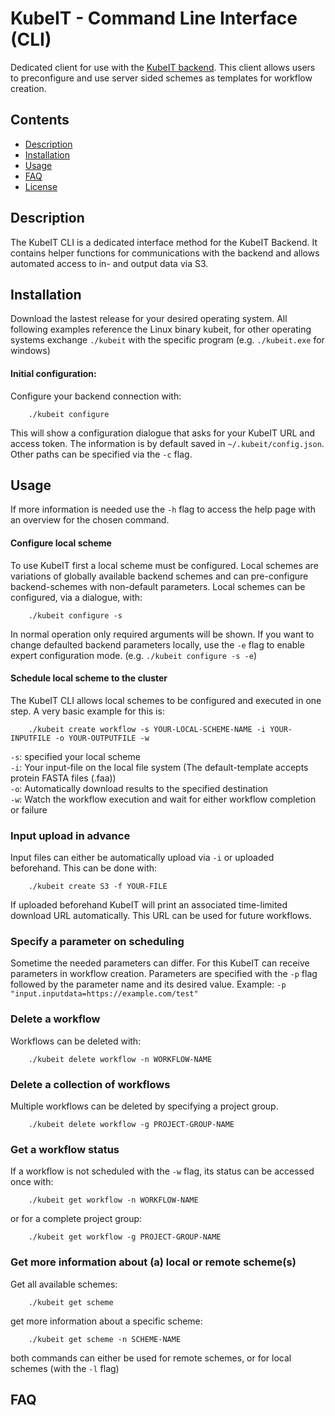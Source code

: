 # KubeIT - Command Line Interface (CLI)

Dedicated client for use with the [KubeIT backend](https://github.com/KubeITerator/KubeIT). 
This client allows users to preconfigure and use server sided schemes as templates for workflow creation.

## Contents
- [Description](#description)
- [Installation](#installation)
- [Usage](#features)
- [FAQ](#faq)
- [License](#license)
## Description

The KubeIT CLI is a dedicated interface method for the KubeIT Backend. 
It contains helper functions for communications with the backend
and allows automated access to in- and output data via S3.

## Installation

Download the lastest release for your desired operating system. All following examples reference the Linux binary kubeit, 
for other operating systems exchange `./kubeit` with the specific program (e.g. `./kubeit.exe` for windows)

#### Initial configuration:

Configure your backend connection with:

```
    ./kubeit configure
```

This will show a configuration dialogue that asks for your KubeIT URL and access token. 
The information is by default saved in `~/.kubeit/config.json`. Other paths can be specified via the `-c` flag.

## Usage

If more information is needed use the `-h` flag to access the help page with an overview for the chosen command.

#### Configure local scheme

To use KubeIT first a local scheme must be configured. 
Local schemes are variations of globally available backend schemes and can pre-configure backend-schemes with non-default parameters.
Local schemes can be configured, via a dialogue, with:

```
    ./kubeit configure -s
```

In normal operation only required arguments will be shown. If you want to change defaulted backend parameters locally, 
use the `-e` flag to enable expert configuration mode. (e.g. `./kubeit configure -s -e`)


#### Schedule local scheme to the cluster

The KubeIT CLI allows local schemes to be configured and executed in one step. A very basic example for this is:

```
    ./kubeit create workflow -s YOUR-LOCAL-SCHEME-NAME -i YOUR-INPUTFILE -o YOUR-OUTPUTFILE -w 
```

`-s`: specified your local scheme  
`-i`: Your input-file on the local file system (The default-template accepts protein FASTA files (.faa))  
`-o`: Automatically download results to the specified destination  
`-w`: Watch the workflow execution and wait for either workflow completion or failure  


### Input upload in advance

Input files can either be automatically upload via `-i` or uploaded beforehand. This can be done with:

```
    ./kubeit create S3 -f YOUR-FILE
```

If uploaded beforehand KubeIT will print an associated time-limited download URL automatically. This URL can be used for future workflows.

### Specify a parameter on scheduling

Sometime the needed parameters can differ. For this KubeIT can receive parameters in workflow creation. Parameters are specified with the `-p` flag followed by the parameter name and its desired value.
Example: `-p "input.inputdata=https://example.com/test"`

### Delete a workflow

Workflows can be deleted with:

```
    ./kubeit delete workflow -n WORKFLOW-NAME
```

### Delete a collection of workflows

Multiple workflows can be deleted by specifying a project group.

```
    ./kubeit delete workflow -g PROJECT-GROUP-NAME
```

### Get a workflow status

If a workflow is not scheduled with the `-w` flag, its status can be accessed once with:

```
    ./kubeit get workflow -n WORKFLOW-NAME
```

or for a complete project group:

```
    ./kubeit get workflow -g PROJECT-GROUP-NAME
```

### Get more information about (a) local or remote scheme(s)

Get all available schemes:

```
    ./kubeit get scheme
```

get more information about a specific scheme:

```
    ./kubeit get scheme -n SCHEME-NAME
```

both commands can either be used for remote schemes, or for local schemes (with the `-l` flag)


## FAQ



